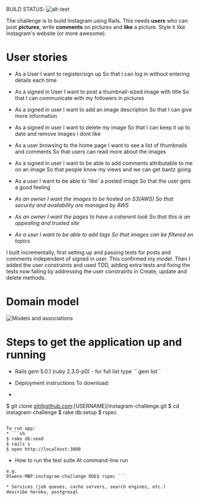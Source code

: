 
 BUILD STATUS: ![alt-text](https://travis-ci.org/olwend/instagram-challenge.svg?branch=master)

The challenge is to build Instagram using Rails.
This needs **users** who can post **pictures**, write **comments** on pictures and **like** a picture. Style it like Instagram's website (or more awesome).

User stories
============
* As a User
I want to register/sign up
So that I can log in without entering details each time

* As a signed in User
I want to post a thumbnail-sized image with title
So that I can communicate with my followers in pictures

* As a signed in user
I want to add an image description
So that I can give more information   

* As a signed in user
I want to delete my image
So that I can keep it up to date and remove images I dont like  

* As a user browsing to the home page
I want to see a list of thumbnails and comments
So that users can read more about the images

* As a signed in user
I want to be able to add comments attributable to me on an image
So that people know my views and we can get bantz going

* As a user
I want to be able to 'like' a posted image
So that the user gets a good feeling


* _As an owner
I want the images to be hosted on S3(AWS)
So that security and availability are managed by AWS_

* _As an owner
I want the pages to have a coherent look
So that this is an appealing and trusted site_

* _As a user
I want to be able to add tags
So that images can be filtered on topics_

I built incrementally, first setting up and passing tests for posts and comments independent of signed in user. This confirmed my model. Then I added the user constraints and used TDD, adding extra tests and fixing the tests now failing by addressing the user constraints in Create, update and delete methods.

Domain model
============
![Models and associations](https://github.com/olwend/instagram-challenge/blob/master/gram_models.jpg)

Steps to get the application up and running
=============================================

* Rails gem 5.0.1 (ruby 2.3.0-p0) - for full list type ```gem list``

* Deployment instructions
To download:
* ```sh
$ git clone git@github.com:[USERNAME]/instagram-challenge.git
$ cd instagram-challenge
$ rake db:setup
$ rspec
```

To run app:
* ```sh
$ rake db:seed
$ rails s
$ open http://localhost:3000
```

* How to run the test suite
At command-line run
```rspec
e.g.
Olwens-MBP:instagram-challenge DOE$ rspec ```

* Services (job queues, cache servers, search engines, etc.)
describe heroku, postgresql
